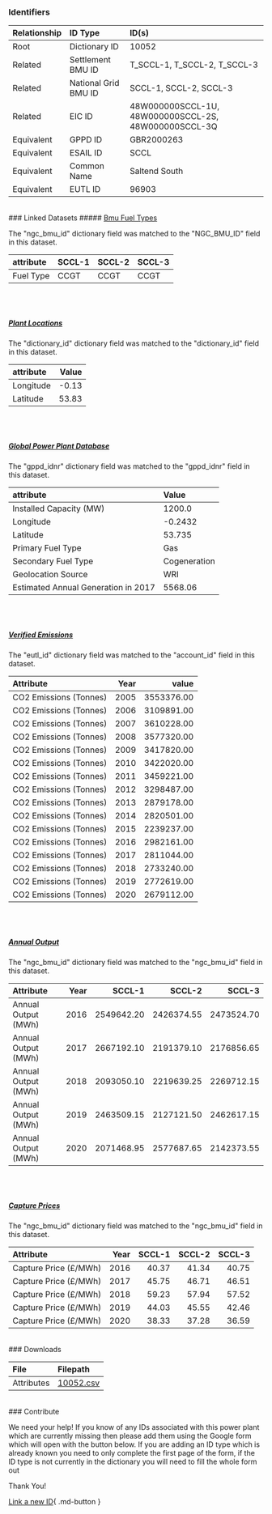 ### Identifiers

| Relationship   | ID Type              | ID(s)                                                |
|:---------------|:---------------------|:-----------------------------------------------------|
| Root           | Dictionary ID        | 10052                                                |
| Related        | Settlement BMU ID    | T_SCCL-1, T_SCCL-2, T_SCCL-3                         |
| Related        | National Grid BMU ID | SCCL-1, SCCL-2, SCCL-3                               |
| Related        | EIC ID               | 48W000000SCCL-1U, 48W000000SCCL-2S, 48W000000SCCL-3Q |
| Equivalent     | GPPD ID              | GBR2000263                                           |
| Equivalent     | ESAIL ID             | SCCL                                                 |
| Equivalent     | Common Name          | Saltend South                                        |
| Equivalent     | EUTL ID              | 96903                                                |

<br>
### Linked Datasets
##### <a href="https://osuked.github.io/Power-Station-Dictionary/datasets/bmu-fuel-types">Bmu Fuel Types</a>



The "ngc_bmu_id" dictionary field was matched to the "NGC_BMU_ID" field in this dataset.

| attribute   | SCCL-1   | SCCL-2   | SCCL-3   |
|:------------|:---------|:---------|:---------|
| Fuel Type   | CCGT     | CCGT     | CCGT     |

<br><br>
##### <a href="https://osuked.github.io/Power-Station-Dictionary/datasets/plant-locations">Plant Locations</a>



The "dictionary_id" dictionary field was matched to the "dictionary_id" field in this dataset.

| attribute   |   Value |
|:------------|--------:|
| Longitude   |   -0.13 |
| Latitude    |   53.83 |

<br><br>
##### <a href="https://osuked.github.io/Power-Station-Dictionary/datasets/global-power-plant-database">Global Power Plant Database</a>



The "gppd_idnr" dictionary field was matched to the "gppd_idnr" field in this dataset.

| attribute                           | Value        |
|:------------------------------------|:-------------|
| Installed Capacity (MW)             | 1200.0       |
| Longitude                           | -0.2432      |
| Latitude                            | 53.735       |
| Primary Fuel Type                   | Gas          |
| Secondary Fuel Type                 | Cogeneration |
| Geolocation Source                  | WRI          |
| Estimated Annual Generation in 2017 | 5568.06      |

<br><br>
##### <a href="https://osuked.github.io/Power-Station-Dictionary/datasets/verified-emissions">Verified Emissions</a>



The "eutl_id" dictionary field was matched to the "account_id" field in this dataset.

| Attribute              |   Year |      value |
|:-----------------------|-------:|-----------:|
| CO2 Emissions (Tonnes) |   2005 | 3553376.00 |
| CO2 Emissions (Tonnes) |   2006 | 3109891.00 |
| CO2 Emissions (Tonnes) |   2007 | 3610228.00 |
| CO2 Emissions (Tonnes) |   2008 | 3577320.00 |
| CO2 Emissions (Tonnes) |   2009 | 3417820.00 |
| CO2 Emissions (Tonnes) |   2010 | 3422020.00 |
| CO2 Emissions (Tonnes) |   2011 | 3459221.00 |
| CO2 Emissions (Tonnes) |   2012 | 3298487.00 |
| CO2 Emissions (Tonnes) |   2013 | 2879178.00 |
| CO2 Emissions (Tonnes) |   2014 | 2820501.00 |
| CO2 Emissions (Tonnes) |   2015 | 2239237.00 |
| CO2 Emissions (Tonnes) |   2016 | 2982161.00 |
| CO2 Emissions (Tonnes) |   2017 | 2811044.00 |
| CO2 Emissions (Tonnes) |   2018 | 2733240.00 |
| CO2 Emissions (Tonnes) |   2019 | 2772619.00 |
| CO2 Emissions (Tonnes) |   2020 | 2679112.00 |

<br><br>
##### <a href="https://osuked.github.io/Power-Station-Dictionary/datasets/annual-output">Annual Output</a>



The "ngc_bmu_id" dictionary field was matched to the "ngc_bmu_id" field in this dataset.

| Attribute           |   Year |     SCCL-1 |     SCCL-2 |     SCCL-3 |
|:--------------------|-------:|-----------:|-----------:|-----------:|
| Annual Output (MWh) |   2016 | 2549642.20 | 2426374.55 | 2473524.70 |
| Annual Output (MWh) |   2017 | 2667192.10 | 2191379.10 | 2176856.65 |
| Annual Output (MWh) |   2018 | 2093050.10 | 2219639.25 | 2269712.15 |
| Annual Output (MWh) |   2019 | 2463509.15 | 2127121.50 | 2462617.15 |
| Annual Output (MWh) |   2020 | 2071468.95 | 2577687.65 | 2142373.55 |

<br><br>
##### <a href="https://osuked.github.io/Power-Station-Dictionary/datasets/capture-prices">Capture Prices</a>



The "ngc_bmu_id" dictionary field was matched to the "ngc_bmu_id" field in this dataset.

| Attribute             |   Year |   SCCL-1 |   SCCL-2 |   SCCL-3 |
|:----------------------|-------:|---------:|---------:|---------:|
| Capture Price (£/MWh) |   2016 |    40.37 |    41.34 |    40.75 |
| Capture Price (£/MWh) |   2017 |    45.75 |    46.71 |    46.51 |
| Capture Price (£/MWh) |   2018 |    59.23 |    57.94 |    57.52 |
| Capture Price (£/MWh) |   2019 |    44.03 |    45.55 |    42.46 |
| Capture Price (£/MWh) |   2020 |    38.33 |    37.28 |    36.59 |


<br>
### Downloads


| File       | Filepath                                                                              |
|:-----------|:--------------------------------------------------------------------------------------|
| Attributes | [10052.csv](https://osuked.github.io/Power-Station-Dictionary/object_attrs/10052.csv) |


<br>
### Contribute

We need your help! If you know of any IDs associated with this power plant which are currently missing then please add them using the Google form which will open with the button below. If you are adding an ID type which is already known you need to only complete the first page of the form, if the ID type is not currently in the dictionary you will need to fill the whole form out

Thank You!

[Link a new ID](https://docs.google.com/forms/d/e/1FAIpQLSc5jRsQ7NgiLLXbwo9PUdwTQyuqbRwThltG56-o6NVSe7E_nw/viewform?usp=pp_url&entry.251912331=10052){ .md-button }